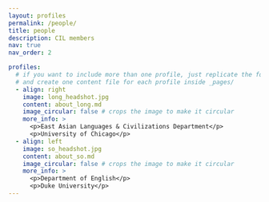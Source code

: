 ```yaml
---
layout: profiles
permalink: /people/
title: people
description: CIL members
nav: true
nav_order: 2

profiles:
  # if you want to include more than one profile, just replicate the following block
  # and create one content file for each profile inside _pages/
  - align: right
    image: long_headshot.jpg
    content: about_long.md
    image_circular: false # crops the image to make it circular
    more_info: >
      <p>East Asian Languages & Civilizations Department</p>
      <p>University of Chicago</p>
  - align: left
    image: so_headshot.jpg
    content: about_so.md
    image_circular: false # crops the image to make it circular
    more_info: >
      <p>Department of English</p>
      <p>Duke University</p>
---
```

